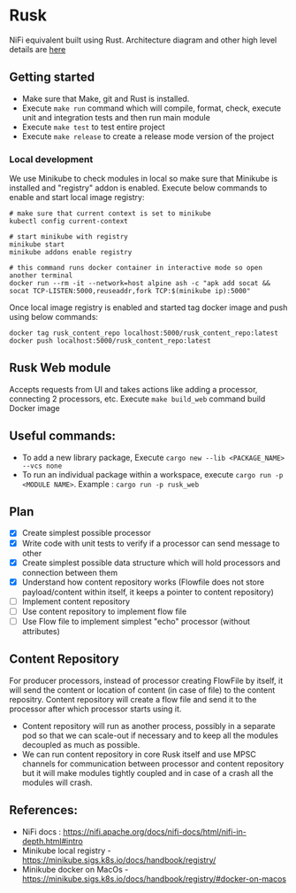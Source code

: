# Rusk
NiFi equivalent built using Rust. Architecture diagram and other high level details are [here](https://docs.google.com/presentation/d/1vFsGreuPf5521KDLQnLpkzTRDoSvygRhhJjB9mcVgaA/edit#slide=id.g2e768e227f1_0_6)

## Getting started
- Make sure that Make, git and Rust is installed.
- Execute `make run` command which will compile, format, check, execute unit and integration tests and then run main module
- Execute `make test` to test entire project
- Execute `make release` to create a release mode version of the project 

### Local development
We use Minikube to check modules in local so make sure that Minikube is installed and "registry" addon is enabled.
Execute below commands to enable and start local image registry:
```
# make sure that current context is set to minikube
kubectl config current-context

# start minikube with registry
minikube start
minikube addons enable registry

# this command runs docker container in interactive mode so open another terminal
docker run --rm -it --network=host alpine ash -c "apk add socat && socat TCP-LISTEN:5000,reuseaddr,fork TCP:$(minikube ip):5000"
```

Once local image registry is enabled and started tag docker image and push using below commands:
```
docker tag rusk_content_repo localhost:5000/rusk_content_repo:latest
docker push localhost:5000/rusk_content_repo:latest
```

## Rusk Web module
Accepts requests from UI and takes actions like adding a processor, connecting 2 processors, etc.
Execute `make build_web` command build Docker image

## Useful commands:
- To add a new library package, Execute `cargo new --lib <PACKAGE_NAME> --vcs none`
- To run an individual package within a workspace, execute `cargo run -p <MODULE NAME>`. Example : `cargo run -p rusk_web`

## Plan
- [x] Create simplest possible processor
- [x] Write code with unit tests to verify if a processor can send message to other
- [x] Create simplest possible data structure which will hold processors and connection between them
- [x] Understand how content repository works (Flowfile does not store payload/content within itself, it keeps a pointer to content repository)
- [ ] Implement content repository
- [ ] Use content repository to implement flow file
- [ ] Use Flow file to implement simplest "echo" processor (without attributes)

## Content Repository
For producer processors, instead of processor creating FlowFile by itself, it will send the content or location of content (in case of file) to the content repositry. Content repository will create a flow file and send it to the processor after which processor starts using it.

- Content repository will run as another process, possibly in a separate pod so that we can scale-out if necessary and to keep all the modules decoupled as much as possible.
- We can run content repository in core Rusk itself and use MPSC channels for communication between processor and content repository but it will make modules tightly coupled and in case of a crash all the modules will crash.

## References:
- NiFi docs : https://nifi.apache.org/docs/nifi-docs/html/nifi-in-depth.html#intro
- Minikube local registry - https://minikube.sigs.k8s.io/docs/handbook/registry/
- Minikube docker on MacOs - https://minikube.sigs.k8s.io/docs/handbook/registry/#docker-on-macos
